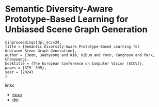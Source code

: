 # Semantic Diversity-Aware Prototype-Based Learning for Unbiased Scene Graph Generation

```
@inproceedings{dpl_eccv24,
title = {Semantic Diversity-Aware Prototype-Based Learning for Unbiased Scene Graph Generation},
author = {Jeon, Jaehyeong and Kim, Kibum and Yoon, Kanghoon and Park, Chanyoung},
booktitle = {The European Conference on Computer Vision (ECCV)},
pages = {379--395},
year = {2024}
}
```

links
- [ecva](https://www.ecva.net/papers/eccv_2024/papers_ECCV/html/8616_ECCV_2024_paper.php)
- [doi](https://link.springer.com/chapter/10.1007/978-3-031-73113-6_22)
